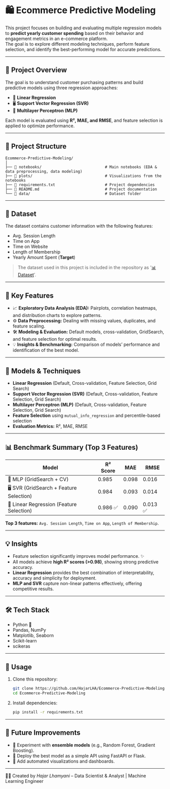 # 🛍️ Ecommerce Predictive Modeling

This project focuses on building and evaluating multiple regression models to **predict yearly customer spending** based on their behavior and engagement metrics in an e-commerce platform.  
The goal is to explore different modeling techniques, perform feature selection, and identify the best-performing model for accurate predictions.

---

## 📝 Project Overview

The goal is to understand customer purchasing patterns and build predictive models using three regression approaches:

- 🤖 **Linear Regression**  
- 🖥️ **Support Vector Regression (SVR)**  
- 🧠 **Multilayer Perceptron (MLP)**

Each model is evaluated using **R², MAE, and RMSE**, and feature selection is applied to optimize performance.

---

## 📁 Project Structure

```
Ecommerce-Predictive-Modeling/
│
├── 📂 notebooks/                            # Main notebooks (EDA & data preprocessing, data modeling)
├── 📂 plots/                                # Visualizations from the notebooks 
├── 📄 requirements.txt                      # Project dependencies
├── 📄 README.md                             # Project documentation
└── 📂 data/                                 # Dataset folder 
```

---

## 📂 Dataset

The dataset contains customer information with the following features:

- Avg. Session Length  
- Time on App  
- Time on Website  
- Length of Membership  
- Yearly Amount Spent (**Target**)  

> The dataset used in this project is included in the repository as '[📊 Dataset](data/Clients_Ecommerce.csv)'.

---

## 🔑 Key Features

- 📈 **Exploratory Data Analysis (EDA):** Pairplots, correlation heatmaps, and distribution charts to explore patterns.  
- ⚙️ **Data Preprocessing:** Dealing with missing values, duplicates, and feature scaling.  
- 🛠️ **Modeling & Evaluation:** Default models, cross-validation, GridSearch, and feature selection for optimal results.  
- 💡 **Insights & Benchmarking:** Comparison of models’ performance and identification of the best model.  

---

## 🧰 Models & Techniques

- **Linear Regression** (Default, Cross-validation, Feature Selection, Grid Search)  
- **Support Vector Regression (SVR)** (Default, Cross-validation, Feature Selection, Grid Search)  
- **Multilayer Perceptron (MLP)** (Default, Cross-validation, Feature Selection, Grid Search)  
- **Feature Selection** using `mutual_info_regression` and percentile-based selection  
- **Evaluation Metrics:** R², MAE, RMSE

---

## 📊 Benchmark Summary (Top 3 Features)

| Model | R² Score | MAE | RMSE |
|-------|----------|-----|------|
| 🧠 MLP (GridSearch + CV) | 0.985 | 0.098 | 0.016 |
| 🖥️ SVR (GridSearch + Feature Selection) | 0.984 | 0.093 | 0.014 |
| 🤖 Linear Regression (Feature Selection) | 0.986 ✅ | 0.090 | 0.013 ✅ |

**Top 3 features:** `Avg. Session Length`, `Time on App`, `Length of Membership`.

---

## 💡 Insights

- Feature selection significantly improves model performance. ✨  
- All models achieve **high R² scores (>0.98)**, showing strong predictive accuracy.  
- **Linear Regression** provides the best combination of interpretability, accuracy and simplicity for deployment.  
- **MLP and SVR** capture non-linear patterns effectively, offering competitive results.  

---

## 🛠️ Tech Stack

- Python 🐍  
- Pandas, NumPy  
- Matplotlib, Seaborn  
- Scikit-learn
- scikeras

---

## 🚀 Usage

1. Clone this repository:
   ```bash
   git clone https://github.com/HajarLHA/Ecommerce-Predictive-Modeling.git
   cd Ecommerce-Predictive-Modeling
   ```

2. Install dependencies:
   ```bash
   pip install -r requirements.txt
   ```

---

## 📝 Future Improvements

- 🔸 Experiment with **ensemble models** (e.g., Random Forest, Gradient Boosting).  
- 🔸 Deploy the best model as a simple API using FastAPI or Flask.  
- 🔸 Add automated visualizations and dashboards.

---

👩‍💻 Created by *Hajar Lhamyani* – Data Scientist & Analyst | Machine Learning Engineer
